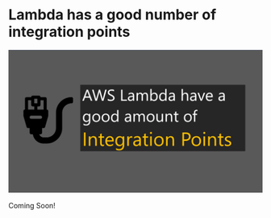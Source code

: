 # Lambda has a good number of integration points

![Banner](https://github.com/allanchua101/serverless-ninja/blob/master/docs/004-integration-points/Banner.png)

Coming Soon!
